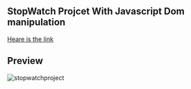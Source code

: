 ## StopWatch Projcet With Javascript Dom manipulation
[Heare is the link](https://imranhasan871.github.io/StopWatch/)

## Preview 

![stopwatchproject](https://user-images.githubusercontent.com/33188928/177644427-c2e5f7d6-b65e-4c58-a20e-a0b2dcb0b66c.png)

